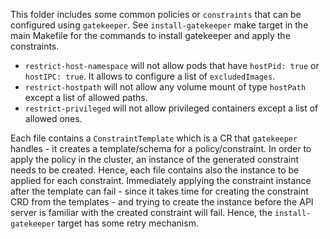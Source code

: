 This folder includes some common policies or `constraints` that can be configured using `gatekeeper`.
See `install-gatekeeper` make target in the main Makefile for the commands to install gatekeeper and apply the constraints.

- `restrict-host-namespace` will not allow pods that have `hostPid: true` or `hostIPC: true`. It allows to configure a list of `excludedImages`.
- `restrict-hostpath`  will not allow any volume mount of type `hostPath` except a list of allowed paths.
- `restrict-privileged` will not allow privileged containers except a list of allowed ones.

Each file contains a `ConstraintTemplate` which is a CR that `gatekeeper` handles - it creates a template/schema for a policy/constraint.
In order to apply the policy in the cluster, an instance of the generated constraint needs to be created. Hence, each file contains also the instance to be applied for each constraint.
Immediately applying the constraint instance after the template can fail - since it takes time for creating the constraint CRD from the templates - and trying to create the instance before the API server is familiar with the created constraint will fail. Hence, the `install-gatekeeper` target has some retry mechanism.